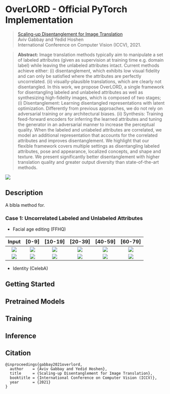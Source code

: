 # OverLORD - Official PyTorch Implementation 
> [Scaling-up Disentanglement for Image Translation](http://www.vision.huji.ac.il/overlord)  
> Aviv Gabbay and Yedid Hoshen  
> International Conference on Computer Vision (ICCV), 2021.

> **Abstract:** Image translation methods typically aim to manipulate a set of labeled attributes (given as supervision at training time e.g. domain label) while leaving the unlabeled attributes intact. Current methods achieve either: (i) disentanglement, which exhibits low visual fidelity and can only be satisfied where the attributes are perfectly uncorrelated. (ii) visually-plausible translations, which are clearly not disentangled. In this work, we propose OverLORD, a single framework for disentangling labeled and unlabeled attributes as well as synthesizing high-fidelity images, which is composed of two stages; (i) Disentanglement: Learning disentangled representations with latent optimization. Differently from previous approaches, we do not rely on adversarial training or any architectural biases. (ii) Synthesis: Training feed-forward encoders for inferring the learned attributes and tuning the generator in an adversarial manner to increase the perceptual quality. When the labeled and unlabeled attributes are correlated, we model an additional representation that accounts for the correlated attributes and improves disentanglement. We highlight that our flexible framework covers multiple settings as disentangling labeled attributes, pose and appearance, localized concepts, and shape and texture. We present significantly better disentanglement with higher translation quality and greater output diversity than state-of-the-art methods.

<a href="https://arxiv.org/abs/2103.14017" target="_blank"><img src="https://img.shields.io/badge/arXiv-2103.14017-b31b1b.svg"></a>

## Description
A blbla method for.

### Case 1: Uncorrelated Labeled and Unlabeled Attributes
- Facial age editing (FFHQ)

| Input | [0-9] | [10-19] | [20-39] | [40-59] | [60-79] |
|:-----:|:-----:|:-------:|:-------:|:-------:|:-------:|
|   ![](http://www.vision.huji.ac.il/overlord/img/aging/a/0-0.jpg)   |   ![](http://www.vision.huji.ac.il/overlord/img/aging/a/0-1.jpg)   |    ![](http://www.vision.huji.ac.il/overlord/img/aging/a/0-2.jpg)    |    ![](http://www.vision.huji.ac.il/overlord/img/aging/a/0-4.jpg)    |    ![](http://www.vision.huji.ac.il/overlord/img/aging/a/0-6.jpg)    |    ![](http://www.vision.huji.ac.il/overlord/img/aging/a/0-8.jpg)    |
|   ![](http://www.vision.huji.ac.il/overlord/img/aging/b/0-0.jpg)   |   ![](http://www.vision.huji.ac.il/overlord/img/aging/b/0-1.jpg)   |    ![](http://www.vision.huji.ac.il/overlord/img/aging/b/0-2.jpg)    |    ![](http://www.vision.huji.ac.il/overlord/img/aging/b/0-4.jpg)    |    ![](http://www.vision.huji.ac.il/overlord/img/aging/b/0-6.jpg)    |    ![](http://www.vision.huji.ac.il/overlord/img/aging/b/0-8.jpg)    |


- Identity (CelebA)


## Getting Started

## Pretrained Models

## Training

## Inference

## Citation
```
@inproceedings{gabbay2021overlord,
  author    = {Aviv Gabbay and Yedid Hoshen},
  title     = {Scaling-up Disentanglement for Image Translation},
  booktitle = {International Conference on Computer Vision (ICCV)},
  year      = {2021}
}
```
